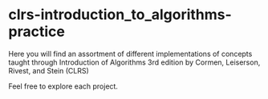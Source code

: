 # clrs-introduction_to_algorithms-practice

Here you will find an assortment of different implementations of concepts taught through Introduction of Algorithms 3rd edition by Cormen, Leiserson, Rivest, and Stein (CLRS)

Feel free to explore each project.
